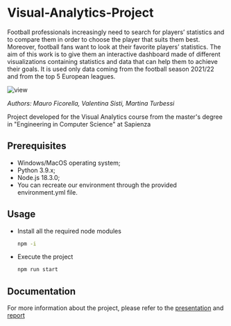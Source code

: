 # Visual-Analytics-Project

Football professionals increasingly need to search for players’ statistics and to compare them in order to choose
the player that suits them best. Moreover, football fans want to look at their favorite players’ statistics. The aim of
this work is to give them an interactive dashboard made of different visualizations containing statistics and data
that can help them to achieve their goals. It is used only data coming from the football season
2021/22 and from the top 5 European leagues.

![view](https://github.com/ValeSisti/Visual-Analytics-Project/assets/66778797/efed105a-52da-4a36-a455-360a6abe33b3)



*Authors: Mauro Ficorella, Valentina Sisti, Martina Turbessi*

Project developed for the Visual Analytics course from the master's degree in "Engineering in Computer Science" at Sapienza

## Prerequisites
* Windows/MacOS operating system;
* Python 3.9.x;
* Node.js 18.3.0;
* You can recreate our environment through the provided environment.yml file.

## Usage
* Install all the required node modules
  ```bash
  npm -i
  ```
* Execute the project
  ```bash
  npm run start
  ```

## Documentation
For more information about the project, please refer to the [presentation](https://github.com/ValeSisti/Visual-Analytics-Project/blob/main/Documentation/presentazione.pdf) and [report](https://github.com/ValeSisti/Visual-Analytics-Project/blob/main/Documentation/report.pdf)
